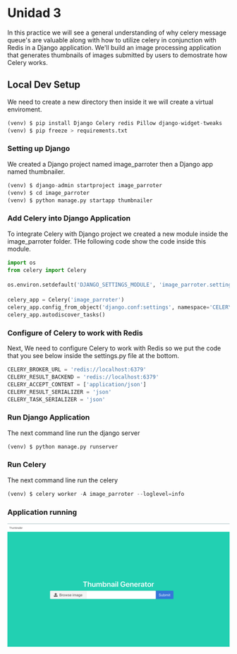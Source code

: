 # Unidad 3

In this practice we will see a general understanding of why celery message queue's are valuable along with how to utilize celery in conjunction with Redis in a Django application. We'll build an image processing application that generates thumbnails of images submitted by users to demostrate how Celery works.

## Local Dev Setup

We need to create a new directory then inside it we will create a virtual enviroment.

```python
(venv) $ pip install Django Celery redis Pillow django-widget-tweaks
(venv) $ pip freeze > requirements.txt
```

### Setting up Django

We created a Django project named image_parroter then a Django app named thumbnailer.

```python
(venv) $ django-admin startproject image_parroter
(venv) $ cd image_parroter
(venv) $ python manage.py startapp thumbnailer
```

### Add Celery into Django Application

To integrate Celery with Django project we created a new module inside the image_parroter folder. 
THe following code show the code inside this module.

```python
import os
from celery import Celery

os.environ.setdefault('DJANGO_SETTINGS_MODULE', 'image_parroter.settings')

celery_app = Celery('image_parroter')
celery_app.config_from_object('django.conf:settings', namespace='CELERY')
celery_app.autodiscover_tasks()
```

### Configure of Celery to work with Redis
Next, We need to configure Celery to work with Redis so we put the code that you see below inside the settings.py file at the bottom.

```python
CELERY_BROKER_URL = 'redis://localhost:6379'
CELERY_RESULT_BACKEND = 'redis://localhost:6379'
CELERY_ACCEPT_CONTENT = ['application/json']
CELERY_RESULT_SERIALIZER = 'json'
CELERY_TASK_SERIALIZER = 'json'
```
### Run Django Application
The next command line run the django server
```python
(venv) $ python manage.py runserver
```
### Run Celery
The next command line run the celery
```python
(venv) $ celery worker -A image_parroter --loglevel=info
```
### Application running

![Thumbnail](Thumbnail.png)